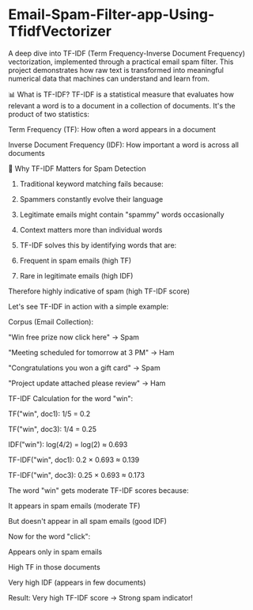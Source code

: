 # Email-Spam-Filter-app-Using-TfidfVectorizer
A deep dive into TF-IDF (Term Frequency-Inverse Document Frequency) vectorization, implemented through a practical email spam filter. This project demonstrates how raw text is transformed into meaningful numerical data that machines can understand and learn from.

📊 What is TF-IDF?
TF-IDF is a statistical measure that evaluates how relevant a word is to a document in a collection of documents. It's the product of two statistics:

Term Frequency (TF): How often a word appears in a document

Inverse Document Frequency (IDF): How important a word is across all documents

🎯 Why TF-IDF Matters for Spam Detection
1. Traditional keyword matching fails because:

2. Spammers constantly evolve their language

3. Legitimate emails might contain "spammy" words occasionally

4. Context matters more than individual words

5. TF-IDF solves this by identifying words that are:

6. Frequent in spam emails (high TF)

7. Rare in legitimate emails (high IDF)

Therefore highly indicative of spam (high TF-IDF score)


Let's see TF-IDF in action with a simple example:

Corpus (Email Collection):

"Win free prize now click here" → Spam

"Meeting scheduled for tomorrow at 3 PM" → Ham

"Congratulations you won a gift card" → Spam

"Project update attached please review" → Ham

TF-IDF Calculation for the word "win":

TF("win", doc1): 1/5 = 0.2

TF("win", doc3): 1/4 = 0.25

IDF("win"): log(4/2) = log(2) ≈ 0.693

TF-IDF("win", doc1): 0.2 × 0.693 ≈ 0.139

TF-IDF("win", doc3): 0.25 × 0.693 ≈ 0.173

The word "win" gets moderate TF-IDF scores because:

It appears in spam emails (moderate TF)

But doesn't appear in all spam emails (good IDF)

Now for the word "click":

Appears only in spam emails

High TF in those documents

Very high IDF (appears in few documents)

Result: Very high TF-IDF score → Strong spam indicator!
